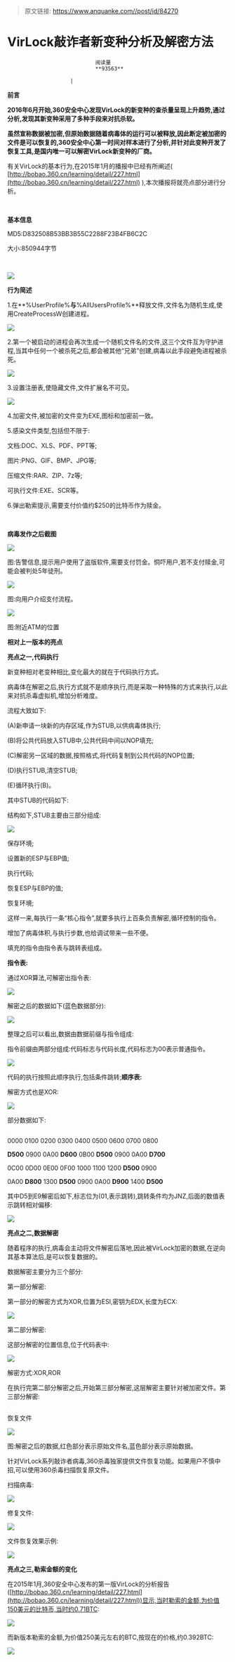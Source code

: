 > 原文链接: https://www.anquanke.com//post/id/84270 


# VirLock敲诈者新变种分析及解密方法


                                阅读量   
                                **93563**
                            
                        |
                        
                                                                                    



**前言**

**2016年6月开始,360安全中心发现VirLock的新变种的查杀量呈现上升趋势,通过分析,发现其新变种采用了多种手段来对抗杀软。**

**虽然宣称数据被加密,但原始数据随着病毒体的运行可以被释放,因此断定被加密的文件是可以恢复的,360安全中心第一时间对样本进行了分析,并针对此变种开发了恢复工具,是国内唯一可以解密VirLock新变种的厂商。**

有关VirLock的基本行为,在2015年1月的播报中已经有所阐述( [http://bobao.360.cn/learning/detail/227.html](http://bobao.360.cn/learning/detail/227.html) ),本次播报将就亮点部分进行分析。

<br>

**基本信息**

MD5:D832508B53BB3B55C2288F23B4FB6C2C

大小:850944字节

                                             

[![](https://p0.ssl.qhimg.com/t01f8f776baa8455f3d.png)](https://p0.ssl.qhimg.com/t01f8f776baa8455f3d.png)



<a name="_Toc455420980"></a>

**行为简述**

1.在**%UserProfile%**与**%AllUsersProfile%**释放文件,文件名为随机生成,使用CreateProcessW创建进程。



[![](https://p0.ssl.qhimg.com/t0149da5dbca46800be.png)](https://p0.ssl.qhimg.com/t0149da5dbca46800be.png)



2.第一个被启动的进程会再次生成一个随机文件名的文件,这三个文件互为守护进程,当其中任何一个被杀死之后,都会被其他“兄弟”创建,病毒以此手段避免进程被杀死。



[![](https://p1.ssl.qhimg.com/t0194ddc2c5d2fca1ca.png)](https://p1.ssl.qhimg.com/t0194ddc2c5d2fca1ca.png)



3.设置注册表,使隐藏文件,文件扩展名不可见。



[![](https://p2.ssl.qhimg.com/t01610800ffd43c7068.png)](https://p2.ssl.qhimg.com/t01610800ffd43c7068.png)



4.加密文件,被加密的文件变为EXE,图标和加密前一致。

5.感染文件类型,包括但不限于:

文档:DOC、XLS、PDF、PPT等;

图片:PNG、GIF、BMP、JPG等;

压缩文件:RAR、ZIP、7z等;

可执行文件:EXE、SCR等。

6.弹出勒索提示,需要支付价值约$250的比特币作为赎金。

<br>

**病毒发作之后截图**

[![](https://p5.ssl.qhimg.com/t010d5938c55cfc6c90.png)](https://p5.ssl.qhimg.com/t010d5938c55cfc6c90.png)

图:告警信息,提示用户使用了盗版软件,需要支付罚金。恫吓用户,若不支付赎金,可能会被判处5年徒刑。

[![](https://p2.ssl.qhimg.com/t01fa193788b72d9094.png)](https://p2.ssl.qhimg.com/t01fa193788b72d9094.png)

图:向用户介绍支付流程。

[![](https://p4.ssl.qhimg.com/t018efdc9a9f0e55bef.png)](https://p4.ssl.qhimg.com/t018efdc9a9f0e55bef.png)



图:附近ATM的位置



**相对上一版本的亮点**

**亮点之一,代码执行**

新变种相对老变种相比,变化最大的就在于代码执行方式。

病毒体在解密之后,执行方式就不是顺序执行,而是采取一种特殊的方式来执行,以此来对抗杀毒虚拟机,增加分析难度。

流程大致如下:

(A)新申请一块新的内存区域,作为STUB,以供病毒体执行;

(B)将公共代码放入STUB中,公共代码中间以NOP填充;

(C)解密另一区域的数据,按照格式,将代码复制到公共代码的NOP位置;

(D)执行STUB,清空STUB;

(E)循环执行(B)。

其中STUB的代码如下:

结构如下,STUB主要由三部分组成:



[![](https://p3.ssl.qhimg.com/t01770b13efd81386b3.png)](https://p3.ssl.qhimg.com/t01770b13efd81386b3.png)



保存环境;

设置新的ESP与EBP值;

执行代码;

恢复ESP与EBP的值;

恢复环境;

这样一来,每执行一条“核心指令”,就要多执行上百条负责解密,循环控制的指令。

增加了病毒体积,与执行步数,也给调试带来一些不便。

填充的指令由指令表与跳转表组成。

**指令表:**

通过XOR算法,可解密出指令表:



[![](https://p1.ssl.qhimg.com/t015654b5f7946309bb.png)](https://p1.ssl.qhimg.com/t015654b5f7946309bb.png)



解密之后的数据如下(蓝色数据部分):



[![](https://p3.ssl.qhimg.com/t012b2fc4e1b00e91f1.png)](https://p3.ssl.qhimg.com/t012b2fc4e1b00e91f1.png)



整理之后可以看出,数据由数据前缀与指令组成:

指令前缀由两部分组成:代码标志与代码长度,代码标志为00表示普通指令。

[![](https://p3.ssl.qhimg.com/t0111bc7706a246b696.jpg)](https://p3.ssl.qhimg.com/t0111bc7706a246b696.jpg)

代码的执行按照此顺序执行,包括条件跳转;**顺序表:**

解密方式也是XOR:



[![](https://p3.ssl.qhimg.com/t014d90054901f4b115.png)](https://p3.ssl.qhimg.com/t014d90054901f4b115.png)



部分数据如下:



[![](data:image/png;base64,iVBORw0KGgoAAAANSUhEUgAAAAEAAAABCAYAAAAfFcSJAAAAAXNSR0IArs4c6QAAAARnQU1BAACxjwv8YQUAAAAJcEhZcwAADsQAAA7EAZUrDhsAAAANSURBVBhXYzh8+PB/AAffA0nNPuCLAAAAAElFTkSuQmCC)](https://p0.ssl.qhimg.com/t01d181bd50fc0a1bbd.png)



0000 0100 0200 0300 0400 0500 0600 0700 0800

**D500** 0900 0A00 **D600** 0B00 **D500** 0900 0A00 **D700**

0C00 0D00 0E00 0F00 1000 1100 1200 **D500** 0900

0A00 **D800** 1300 **D500** 0900 0A00 **D900** 1400 **D500**

其中D5到E9解密后如下,标志位为(01,表示跳转),跳转条件均为JNZ,后面的数值表示跳转相对偏移:

[![](https://p5.ssl.qhimg.com/t01a9f9cbe08c66576e.jpg)](https://p5.ssl.qhimg.com/t01a9f9cbe08c66576e.jpg)

**亮点之二,数据解密**

随着程序的执行,病毒会主动将文件解密后落地,因此被VirLock加密的数据,在逆向其基本算法后,是可以恢复数据的。

数据解密主要分为三个部分:

第一部分解密:

第一部分的解密方式为XOR,位置为ESI,密钥为EDX,长度为ECX:



[![](https://p4.ssl.qhimg.com/t01921893a16e27607a.png)](https://p4.ssl.qhimg.com/t01921893a16e27607a.png)



第二部分解密:

这部分解密的位置信息,位于代码表中:

[![](https://p3.ssl.qhimg.com/t01737750e64f32f8cb.jpg)](https://p3.ssl.qhimg.com/t01737750e64f32f8cb.jpg)

解密方式:XOR,ROR

在执行完第二部分解密之后,开始第三部分解密,这层解密主要针对被加密文件。第三部分解密:



[![](data:image/png;base64,iVBORw0KGgoAAAANSUhEUgAAAAEAAAABCAYAAAAfFcSJAAAAAXNSR0IArs4c6QAAAARnQU1BAACxjwv8YQUAAAAJcEhZcwAADsQAAA7EAZUrDhsAAAANSURBVBhXYzh8+PB/AAffA0nNPuCLAAAAAElFTkSuQmCC)](https://p5.ssl.qhimg.com/t01626f489b93049a3c.png)



恢复文件



[![](https://p1.ssl.qhimg.com/t01ef021860ff552591.png)](https://p1.ssl.qhimg.com/t01ef021860ff552591.png)



图:解密之后的数据,红色部分表示原始文件名,蓝色部分表示原始数据。

针对VirLock系列敲诈者病毒,360杀毒独家提供文件恢复功能。如果用户不慎中招,可以使用360杀毒扫描恢复原文件。

扫描病毒:



[![](https://p2.ssl.qhimg.com/t016b8945026732300e.png)](https://p2.ssl.qhimg.com/t016b8945026732300e.png)



修复文件:

[![](https://p5.ssl.qhimg.com/t01f2476b40bbfcbe5e.png)](https://p5.ssl.qhimg.com/t01f2476b40bbfcbe5e.png)





文件恢复效果示例:



[![](https://p2.ssl.qhimg.com/t017243bff87059b59f.png)](https://p2.ssl.qhimg.com/t017243bff87059b59f.png)



<a name="_Toc455420985"></a>

**亮点之三,勒索金额的变化**

在2015年1月,360安全中心发布的第一版VirLock的分析报告([http://bobao.360.cn/learning/detail/227.html](http://bobao.360.cn/learning/detail/227.html))显示,当时勒索的金额,为价值150美元的比特币,当时约0.71BTC:



[![](https://p0.ssl.qhimg.com/t01241e1637c7199de9.png)](https://p0.ssl.qhimg.com/t01241e1637c7199de9.png)



而新版本勒索的金额,为价值250美元左右的BTC,按现在的价格,约0.392BTC:



[![](https://p1.ssl.qhimg.com/t01b8b3470c99146827.png)](https://p1.ssl.qhimg.com/t01b8b3470c99146827.png)
